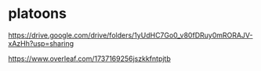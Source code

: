 # platoons

https://drive.google.com/drive/folders/1yUdHC7Go0_v80fDRuy0mRORAJV-xAzHh?usp=sharing

https://www.overleaf.com/1737169256jszkkfntpjtb
